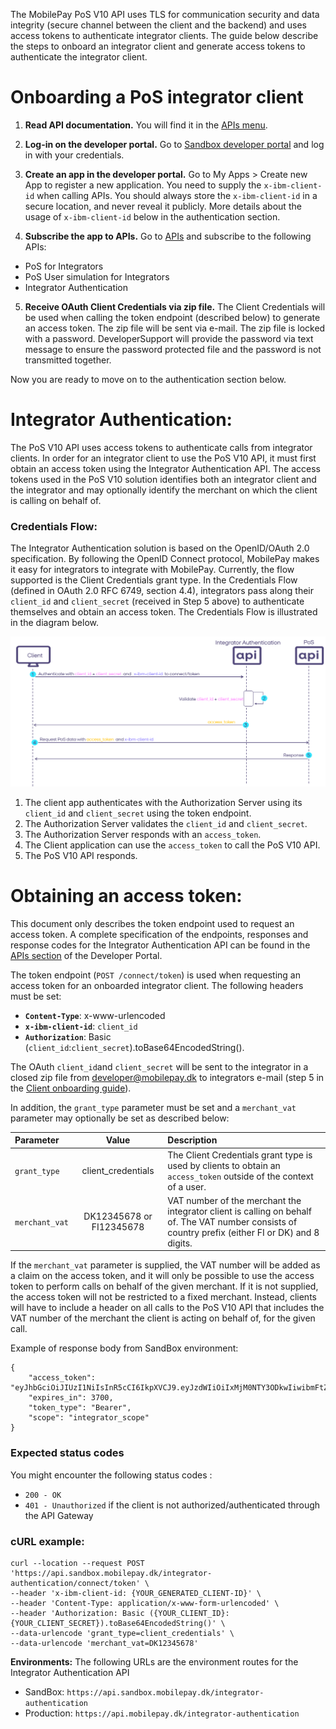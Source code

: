 
The MobilePay PoS V10 API uses TLS for communication security and data integrity (secure channel between the client and the backend) and uses access tokens to authenticate integrator clients. The guide below describe the steps to onboard an integrator client and generate access tokens to authenticate the integrator client. 

# <a name="client_onboarding"></a>**Onboarding a PoS integrator client**

1. **Read API documentation.** You will find it in the  [APIs menu](https://sandbox-developer.mobilepay.dk/product).  

2.  **Log-in on the developer portal.** Go to [Sandbox developer portal](https://sandbox-developer.mobilepay.dk/) and log in with your credentials.

 3.  **Create an app in the developer portal.** Go to My Apps > Create new App to register a new application. You need to supply the `x-ibm-client-id` when calling APIs. You should always store the `x-ibm-client-id` in a secure location, and never reveal it publicly.  More details about the usage of `x-ibm-client-id` below in the authentication section. 

4.  **Subscribe the app to APIs.**  Go to [APIs](https://sandbox-developer.mobilepay.dk/product) and subscribe to the following APIs:
-  PoS for Integrators  
-  PoS User simulation for Integrators
-  Integrator Authentication 
 
 5.  **Receive OAuth Client Credentials via zip file.** The Client Credentials will be used when calling the token endpoint (described below) to generate an access token. The zip file will be sent via e-mail. The zip file is locked with a password. DeveloperSupport will provide the password via text message to ensure the password protected file and the password is not transmitted together.

Now you are ready to move on to the authentication section below.  

# **Integrator Authentication:**

The PoS V10 API uses access tokens to authenticate calls from integrator clients. In order for an integrator client to use the PoS V10 API, it must first obtain an access token using the Integrator Authentication API. The access tokens used in the PoS V10 solution identifies both an integrator client and the integrator and may optionally identify the merchant on which the client is calling on behalf of. 

### **Credentials Flow:**

The Integrator Authentication solution is based on the OpenID/OAuth 2.0 specification. By following the OpenID Connect protocol, MobilePay makes it easy for integrators to integrate with MobilePay. Currently, the flow supported is the Client Credentials grant type. In the Credentials Flow (defined in OAuth 2.0 RFC 6749, section 4.4), integrators pass along their `client_id` and `client_secret` (received in Step 5 above) to authenticate themselves and obtain an access token. The Credentials Flow is illustrated in the diagram below.

[![](assets/images/possekvensdiagram.png)](assets/images/possekvensdiagram.png)

 1. The client app authenticates with the Authorization Server using its `client_id` and `client_secret` using the token endpoint.
 2. The Authorization Server validates the `client_id` and `client_secret`.
 3. The Authorization Server responds with an `access_token`.
 4. The Client application can use the `access_token` to call the PoS V10 API.
 5. The PoS V10 API responds.

# **Obtaining an access token:**

This document only describes the token endpoint used to request an access token. A complete specification of the endpoints, responses and response codes for the Integrator Authentication API can be found in the [APIs section](https://sandbox-developer.mobilepay.dk/product) of the Developer Portal.
 
The token endpoint (`POST /connect/token`) is used when requesting an access token for an onboarded integrator client. The following
headers must be set:

 - **``Content-Type``**: x-www-urlencoded
 - **``x-ibm-client-id``**: `client_id`
 - **``Authorization``**: Basic (`client_id`:`client_secret`).toBase64EncodedString().

The OAuth `client_id`and `client_secret` will be sent to the integrator in a closed zip file from [developer@mobilepay.dk](mailto:developer@mobilepay.dk) to integrators e-mail (step 5 in the [Client onboarding guide](pos_integratorauthentication#client_onboarding)).

In addition, the `grant_type` parameter must be set and a `merchant_vat` parameter may optionally be set as described below:
 
| Parameter | Value  | Description  |
| :---         |     :---:      | :---  |
| `grant_type` | client_credentials | The Client Credentials grant type is used by clients to obtain an `access_token` outside of the context of a user.     |
| `merchant_vat` | DK12345678 or FI12345678 | VAT number of the merchant the integrator client is calling on behalf of. The VAT number consists of country prefix (either FI or DK) and 8 digits. |

If the `merchant_vat` parameter is supplied, the VAT number will be added as a claim on the access token, and it will only be possible to use the access token to perform calls on behalf of the given merchant. If it is not supplied, the access token will not be restricted to a fixed merchant. Instead, clients will have to include a header on all calls to the PoS V10 API that includes the VAT number of the merchant the client is acting on behalf of, for the given call. 

Example of response body from SandBox environment:
```
{
    "access_token": "eyJhbGciOiJIUzI1NiIsInR5cCI6IkpXVCJ9.eyJzdWIiOiIxMjM0NTY3ODkwIiwibmFtZSI6IkpvaG4gRG9lIiwiaWF0IjoxNTE2MjM5MDIyfQ.SflKxwRJSMeKKF2QT4fwpMeJf36POk6yJV_adQssw5c",
    "expires_in": 3700,
    "token_type": "Bearer",
    "scope": "integrator_scope"
}
```

### Expected status codes

You might encounter the following status codes :

* `200 - OK`  
* `401 - Unauthorized` if the client is not authorized/authenticated through the API Gateway

### cURL example:

```
curl --location --request POST 'https://api.sandbox.mobilepay.dk/integrator-authentication/connect/token' \
--header 'x-ibm-client-id: {YOUR_GENERATED_CLIENT-ID}' \
--header 'Content-Type: application/x-www-form-urlencoded' \
--header 'Authorization: Basic ({YOUR_CLIENT_ID}:{YOUR_CLIENT_SECRET}).toBase64EncodedString()' \
--data-urlencode 'grant_type=client_credentials' \
--data-urlencode 'merchant_vat=DK12345678'
```

 **Environments:**
The following URLs are the environment routes for the Integrator Authentication API

 - SandBox: `https://api.sandbox.mobilepay.dk/integrator-authentication`
 - Production: `https://api.mobilepay.dk/integrator-authentication`
